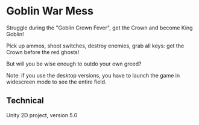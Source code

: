 # Goblin War Mess

Struggle during the "Goblin Crown Fever", get the Crown and become King Goblin!

Pick up ammos, shoot switches, destroy enemies, grab all keys: get the Crown before the red ghosts!

But will you be wise enough to outdo your own greed?

Note: if you use the desktop versions, you have to launch the game in widescreen mode to see the entire field.

## Technical

Unity 2D project, version 5.0
